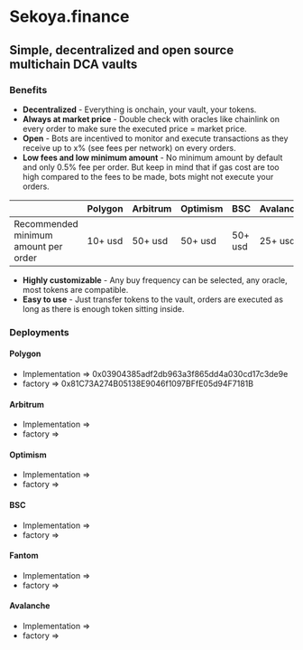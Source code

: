 # Sekoya.finance

## Simple, decentralized and open source multichain DCA vaults

### Benefits

- **Decentralized** - Everything is onchain, your vault, your tokens.
- **Always at market price** - Double check with oracles like chainlink on every order to make sure the executed price = market price.
- **Open** - Bots are incentived to monitor and execute transactions as they receive up to x% (see fees per network) on every orders.
- **Low fees and low minimum amount** - No minimum amount by default and only 0.5% fee per order. But keep in mind that if gas cost are too high compared to the fees to be made, bots might not execute your orders.

|                                      | Polygon | Arbitrum | Optimism | BSC    | Avalanche | Fantom |
|--------------------------------------|---------|----------|----------|--------|-----------|--------|
| Recommended minimum amount per order | 10+ usd | 50+ usd  | 50+ usd  | 50+ usd| 25+ usd   | 25+ usd|

- **Highly customizable** - Any buy frequency can be selected, any oracle, most tokens are compatible.
- **Easy to use** - Just transfer tokens to the vault, orders are executed as long as there is enough token sitting inside.

### Deployments

#### Polygon

- Implementation => 0x03904385adf2db963a3f865dd4a030cd17c3de9e
- factory => 0x81C73A274B05138E9046f1097BFfE05d94F7181B

#### Arbitrum

- Implementation => 
- factory => 

#### Optimism

- Implementation => 
- factory => 

#### BSC

- Implementation => 
- factory => 

#### Fantom

- Implementation => 
- factory => 

#### Avalanche

- Implementation => 
- factory => 
